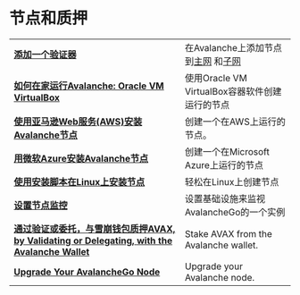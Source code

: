 # 节点和质押

|  |  |
| :--- | :--- |
| [**添加一个验证器**](add-a-validator.md) | 在Avalanche上添加节点到[主网](https://docs.avax.network/learn/platform-overview) 和[子网](https://docs.avax.network/learn/platform-overview#subnets)|
| [**如何在家运行Avalanche: Oracle VM VirtualBox**](https://www.youtube.com/watch?v=7Tx1iKg-jL0) | 使用Oracle VM VirtualBox容器软件创建运行的节点|
| [**使用亚马逊Web服务(AWS)安装Avalanche节点**](https://docs.avax.network/build/tutorials/nodes-and-staking/setting-up-an-avalanche-node-with-amazon-web-services-aws)**​** | 创建一个在AWS上运行的节点。 |
| [**用微软Azure安装Avalanche节点**](https://docs.avax.network/build/tutorials/platform/set-up-an-avalanche-node-with-microsoft-azure)**​** | 创建一个在Microsoft Azure上运行的节点|
| [**使用安装脚本在Linux上安装节点**](set-up-node-with-installer.md) |轻松在Linux上创建节点|
| [**设置节点监控**](setting-up-node-monitoring.md) |设置基础设施来监视AvalancheGo的一个实例|
| [**通过验证或委托，与雪崩钱包质押AVAX, by Validating or Delegating, with the Avalanche Wallet**](staking-avax-by-validating-or-delegating-with-the-avalanche-wallet.md) | Stake AVAX from the Avalanche wallet. |
| **​**[**Upgrade Your AvalancheGo Node**](https://docs.avax.network/build/tutorials/nodes-and-staking/upgrade-your-avalanchego-node)**​** | Upgrade your Avalanche node. |

<!--stackedit_data:
eyJoaXN0b3J5IjpbMzY0NDIyOTI0XX0=
-->